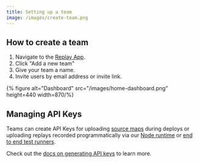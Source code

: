 ```yaml
---
title: Setting up a team
image: /images/create-team.png
---
```


## How to create a team

1.  Navigate to the [Replay App](https://app.replay.io).
2.  Click "Add a new team"
3.  Give your team a name.
4.  Invite users by email address or invite link.

{% figure alt="Dashboard" src="/images/home-dashboard.png" height=440 width=870/%}

## Managing API Keys

Teams can create API Keys for uploading [source maps](/replay-cli/source-maps) during deploys or uploading replays recorded programmatically via our [Node runtime](/replay-runtimes/replay-node) or [end to end test runners](/test-runners/overview).

Check out the [docs on generating API keys](/ci-workflows/generate-api-key) to learn more.
